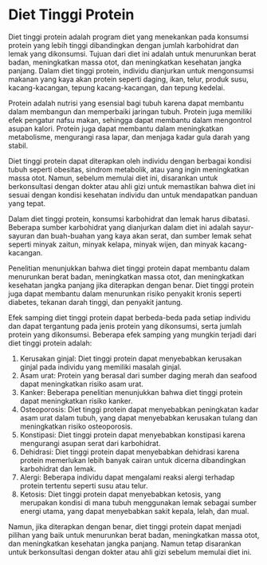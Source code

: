 # Diet Tinggi Protein

Diet tinggi protein adalah program diet yang menekankan pada konsumsi protein yang lebih tinggi dibandingkan dengan jumlah karbohidrat dan lemak yang dikonsumsi. Tujuan dari diet ini adalah untuk menurunkan berat badan, meningkatkan massa otot, dan meningkatkan kesehatan jangka panjang. Dalam diet tinggi protein, individu dianjurkan untuk mengonsumsi makanan yang kaya akan protein seperti daging, ikan, telur, produk susu, kacang-kacangan, tepung kacang-kacangan, dan tepung kedelai.

Protein adalah nutrisi yang esensial bagi tubuh karena dapat membantu dalam membangun dan memperbaiki jaringan tubuh. Protein juga memiliki efek pengatur nafsu makan, sehingga dapat membantu dalam mengontrol asupan kalori. Protein juga dapat membantu dalam meningkatkan metabolisme, mengurangi rasa lapar, dan menjaga kadar gula darah yang stabil.

Diet tinggi protein dapat diterapkan oleh individu dengan berbagai kondisi tubuh seperti obesitas, sindrom metabolik, atau yang ingin meningkatkan massa otot. Namun, sebelum memulai diet ini, disarankan untuk berkonsultasi dengan dokter atau ahli gizi untuk memastikan bahwa diet ini sesuai dengan kondisi kesehatan individu dan untuk mendapatkan panduan yang tepat.

Dalam diet tinggi protein, konsumsi karbohidrat dan lemak harus dibatasi. Beberapa sumber karbohidrat yang dianjurkan dalam diet ini adalah sayur-sayuran dan buah-buahan yang kaya akan serat, dan sumber lemak sehat seperti minyak zaitun, minyak kelapa, minyak wijen, dan minyak kacang-kacangan.

Penelitian menunjukkan bahwa diet tinggi protein dapat membantu dalam menurunkan berat badan, meningkatkan massa otot, dan meningkatkan kesehatan jangka panjang jika diterapkan dengan benar. Diet tinggi protein juga dapat membantu dalam menurunkan risiko penyakit kronis seperti diabetes, tekanan darah tinggi, dan penyakit jantung.

Efek samping diet tinggi protein dapat berbeda-beda pada setiap individu dan dapat tergantung pada jenis protein yang dikonsumsi, serta jumlah protein yang dikonsumsi. Beberapa efek samping yang mungkin terjadi dari diet tinggi protein adalah:

1. Kerusakan ginjal: Diet tinggi protein dapat menyebabkan kerusakan ginjal pada individu yang memiliki masalah ginjal.
2. Asam urat: Protein yang berasal dari sumber daging merah dan seafood dapat meningkatkan risiko asam urat.
3. Kanker: Beberapa penelitian menunjukkan bahwa diet tinggi protein dapat meningkatkan risiko kanker.
4. Osteoporosis: Diet tinggi protein dapat menyebabkan peningkatan kadar asam urat dalam tubuh, yang dapat menyebabkan kerusakan tulang dan meningkatkan risiko osteoporosis.
5. Konstipasi: Diet tinggi protein dapat menyebabkan konstipasi karena mengurangi asupan serat dari karbohidrat.
6. Dehidrasi: Diet tinggi protein dapat menyebabkan dehidrasi karena protein memerlukan lebih banyak cairan untuk dicerna dibandingkan karbohidrat dan lemak.
7. Alergi: Beberapa individu dapat mengalami reaksi alergi terhadap protein tertentu seperti susu atau telur.
8. Ketosis: Diet tinggi protein dapat menyebabkan ketosis, yang merupakan kondisi di mana tubuh menggunakan lemak sebagai sumber energi utama, yang dapat menyebabkan sakit kepala, lelah, dan mual.

Namun, jika diterapkan dengan benar, diet tinggi protein dapat menjadi pilihan yang baik untuk menurunkan berat badan, meningkatkan massa otot, dan meningkatkan kesehatan jangka panjang. Namun tetap disarankan untuk berkonsultasi dengan dokter atau ahli gizi sebelum memulai diet ini.
